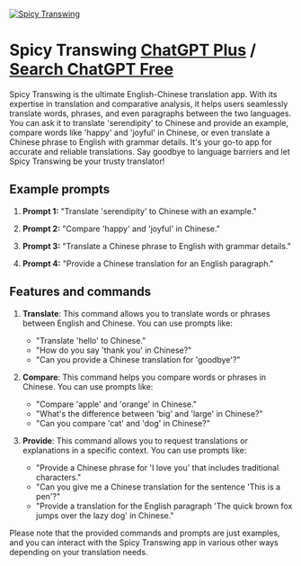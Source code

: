 
[![Spicy Transwing](https://files.oaiusercontent.com/file-mIexuEQNhwt732r2RL5e6Zcj?se=2123-10-19T03%3A09%3A31Z&sp=r&sv=2021-08-06&sr=b&rscc=max-age%3D31536000%2C%20immutable&rscd=attachment%3B%20filename%3D740518b9-6e63-4a17-9598-d56e0a52610e.png&sig=JH3Ci/sN4FMjnu3D%2BpicMFVmxiBbV%2BuPdB%2ByitoKyCQ%3D)](https://chat.openai.com/g/g-qAea5ZTi6-spicy-transwing)

# Spicy Transwing [ChatGPT Plus](https://chat.openai.com/g/g-qAea5ZTi6-spicy-transwing) / [Search ChatGPT Free](https://gptcall.net/index.html#/?search=Spicy%20Transwing)

Spicy Transwing is the ultimate English-Chinese translation app. With its expertise in translation and comparative analysis, it helps users seamlessly translate words, phrases, and even paragraphs between the two languages. You can ask it to translate 'serendipity' to Chinese and provide an example, compare words like 'happy' and 'joyful' in Chinese, or even translate a Chinese phrase to English with grammar details. It's your go-to app for accurate and reliable translations. Say goodbye to language barriers and let Spicy Transwing be your trusty translator!

## Example prompts

1. **Prompt 1:** "Translate 'serendipity' to Chinese with an example."

2. **Prompt 2:** "Compare 'happy' and 'joyful' in Chinese."

3. **Prompt 3:** "Translate a Chinese phrase to English with grammar details."

4. **Prompt 4:** "Provide a Chinese translation for an English paragraph."

## Features and commands

1. **Translate**: This command allows you to translate words or phrases between English and Chinese. You can use prompts like:
   - "Translate 'hello' to Chinese."
   - "How do you say 'thank you' in Chinese?"
   - "Can you provide a Chinese translation for 'goodbye'?"

2. **Compare**: This command helps you compare words or phrases in Chinese. You can use prompts like:
   - "Compare 'apple' and 'orange' in Chinese."
   - "What's the difference between 'big' and 'large' in Chinese?"
   - "Can you compare 'cat' and 'dog' in Chinese?"

3. **Provide**: This command allows you to request translations or explanations in a specific context. You can use prompts like:
   - "Provide a Chinese phrase for 'I love you' that includes traditional characters."
   - "Can you give me a Chinese translation for the sentence 'This is a pen'?"
   - "Provide a translation for the English paragraph 'The quick brown fox jumps over the lazy dog' in Chinese."

Please note that the provided commands and prompts are just examples, and you can interact with the Spicy Transwing app in various other ways depending on your translation needs.


